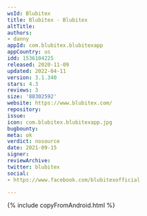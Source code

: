 ```yaml
---
wsId: Blubitex
title: Blubitex - Blubitex
altTitle: 
authors:
- danny
appId: com.blubitex.blubitexapp
appCountry: us
idd: 1536104225
released: 2020-11-09
updated: 2022-04-11
version: 3.1.340
stars: 4.3
reviews: 3
size: '88302592'
website: https://www.blubitex.com/
repository: 
issue: 
icon: com.blubitex.blubitexapp.jpg
bugbounty: 
meta: ok
verdict: nosource
date: 2021-09-15
signer: 
reviewArchive: 
twitter: blubitex
social:
- https://www.facebook.com/blubitexofficial

---
```


 {% include copyFromAndroid.html %}